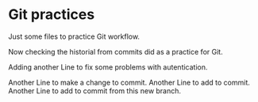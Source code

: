
# Git practices

Just some files to practice Git workflow.

Now checking the historial from commits did as a practice for Git.

Adding another Line to fix some problems with autentication.

Another Line to make a change to commit.
Another Line to add to commit.
Another Line to add to commit from this new branch.
